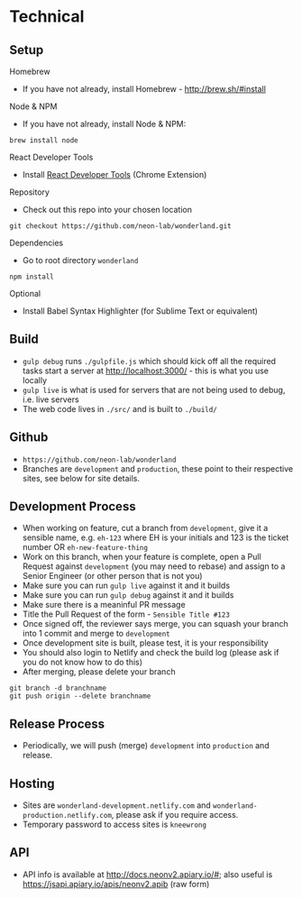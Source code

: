 # Technical

## Setup

Homebrew
* If you have not already, install Homebrew - http://brew.sh/#install

Node & NPM
* If you have not already, install Node & NPM:
<pre><code>brew install node</code></pre>

React Developer Tools
* Install [React Developer Tools](https://chrome.google.com/webstore/detail/react-developer-tools/fmkadmapgofadopljbjfkapdkoienihi?hl=en) (Chrome Extension)

Repository
* Check out this repo into your chosen location
<pre><code>git checkout https://github.com/neon-lab/wonderland.git</code></pre>

Dependencies
* Go to root directory `wonderland`
<pre><code>npm install</code></pre>

Optional
* Install Babel Syntax Highlighter (for Sublime Text or equivalent)

## Build

- `gulp debug` runs `./gulpfile.js` which should kick off all the required tasks start a server at [http://localhost:3000/](http://localhost:3000/) - this is what you use locally
- `gulp live` is what is used for servers that are not being used to debug, i.e. live servers
- The web code lives in `./src/` and is built to `./build/`

## Github

- `https://github.com/neon-lab/wonderland`
- Branches are `development` and `production`, these point to their respective sites, see below for site details.

## Development Process

- When working on feature, cut a branch from `development`, give it a sensible name, e.g. `eh-123` where EH is your initials and 123 is the ticket number OR `eh-new-feature-thing`
- Work on this branch, when your feature is complete, open a Pull Request against `development` (you may need to rebase) and assign to a Senior Engineer (or other person that is not you)
- Make sure you can run `gulp live` against it and it builds
- Make sure you can run `gulp debug` against it and it builds
- Make sure there is a meaninful PR message
- Title the Pull Request of the form - `Sensible Title #123`
- Once signed off, the reviewer says merge, you can squash your branch into 1 commit and merge to `development`
- Once development site is built, please test, it is your responsibility
- You should also login to Netlify and check the build log (please ask if you do not know how to do this)
- After merging, please delete your branch

```
git branch -d branchname
git push origin --delete branchname
```

## Release Process

- Periodically, we will push (merge) `development` into `production` and release.

## Hosting

- Sites are `wonderland-development.netlify.com` and `wonderland-production.netlify.com`, please ask if you require access.
- Temporary password to access sites is `kneewrong`

## API

- API info is available at http://docs.neonv2.apiary.io/#; also useful is https://jsapi.apiary.io/apis/neonv2.apib (raw form)

